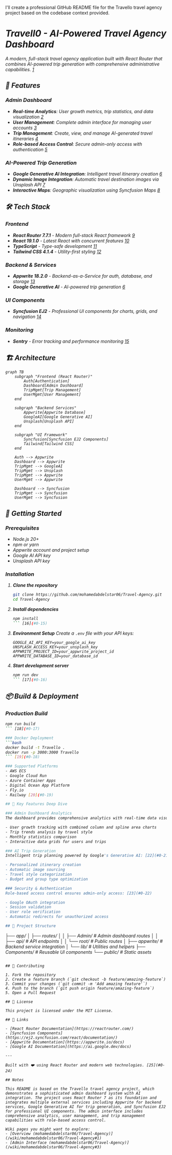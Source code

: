 I'll create a professional GitHub README file for the Travello travel agency project based on the codebase context provided.

<cite/>

# Travell0 - AI-Powered Travel Agency Dashboard

A modern, full-stack travel agency application built with React Router that combines AI-powered trip generation with comprehensive administrative capabilities. [1](#0-0) 

## 🚀 Features

### Admin Dashboard
- **Real-time Analytics**: User growth metrics, trip statistics, and data visualization [2](#0-1) 
- **User Management**: Complete admin interface for managing user accounts [3](#0-2) 
- **Trip Management**: Create, view, and manage AI-generated travel itineraries [4](#0-3) 
- **Role-based Access Control**: Secure admin-only access with authentication [5](#0-4) 

### AI-Powered Trip Generation
- **Google Generative AI Integration**: Intelligent travel itinerary creation [6](#0-5) 
- **Dynamic Image Integration**: Automatic travel destination images via Unsplash API [7](#0-6) 
- **Interactive Maps**: Geographic visualization using Syncfusion Maps [8](#0-7) 

## 🛠️ Tech Stack

### Frontend
- **React Router 7.7.1** - Modern full-stack React framework [9](#0-8) 
- **React 19.1.0** - Latest React with concurrent features [10](#0-9) 
- **TypeScript** - Type-safe development [11](#0-10) 
- **Tailwind CSS 4.1.4** - Utility-first styling [12](#0-11) 

### Backend & Services
- **Appwrite 18.2.0** - Backend-as-a-Service for auth, database, and storage [13](#0-12) 
- **Google Generative AI** - AI-powered trip generation [6](#0-5) 

### UI Components
- **Syncfusion EJ2** - Professional UI components for charts, grids, and navigation [14](#0-13) 

### Monitoring
- **Sentry** - Error tracking and performance monitoring [15](#0-14) 

## 🏗️ Architecture

```mermaid
graph TB
    subgraph "Frontend (React Router)"
        Auth[Authentication]
        Dashboard[Admin Dashboard]
        TripMgmt[Trip Management]
        UserMgmt[User Management]
    end
    
    subgraph "Backend Services"
        Appwrite[Appwrite Database]
        GoogleAI[Google Generative AI]
        Unsplash[Unsplash API]
    end
    
    subgraph "UI Framework"
        Syncfusion[Syncfusion EJ2 Components]
        Tailwind[Tailwind CSS]
    end
    
    Auth --> Appwrite
    Dashboard --> Appwrite
    TripMgmt --> GoogleAI
    TripMgmt --> Unsplash
    TripMgmt --> Appwrite
    UserMgmt --> Appwrite
    
    Dashboard --> Syncfusion
    TripMgmt --> Syncfusion
    UserMgmt --> Syncfusion
```

## 🚦 Getting Started

### Prerequisites
- Node.js 20+ 
- npm or yarn
- Appwrite account and project setup
- Google AI API key
- Unsplash API key

### Installation

1. **Clone the repository**
   ```bash
   git clone https://github.com/mohamedabdelstar06/Travel-Agency.git
   cd Travel-Agency
   ```

2. **Install dependencies**
   ```bash
   npm install
   ``` [16](#0-15) 

3. **Environment Setup**
   Create a `.env` file with your API keys:
   ```env
   GOOGLE_AI_API_KEY=your_google_ai_key
   UNSPLASH_ACCESS_KEY=your_unsplash_key
   APPWRITE_PROJECT_ID=your_appwrite_project_id
   APPWRITE_DATABASE_ID=your_database_id
   ```

4. **Start development server**
   ```bash
   npm run dev
   ``` [17](#0-16) 

## 📦 Build & Deployment

### Production Build
```bash
npm run build
``` [18](#0-17) 

### Docker Deployment
```bash
docker build -t Travello .
docker run -p 3000:3000 Travello
``` [19](#0-18) 

### Supported Platforms
- AWS ECS
- Google Cloud Run  
- Azure Container Apps
- Digital Ocean App Platform
- Fly.io
- Railway [20](#0-19) 

## 🎯 Key Features Deep Dive

### Admin Dashboard Analytics
The dashboard provides comprehensive analytics with real-time data visualization: [21](#0-20) 

- User growth tracking with combined column and spline area charts
- Trip trends analysis by travel style
- Monthly statistics comparison
- Interactive data grids for users and trips

### AI Trip Generation
Intelligent trip planning powered by Google's Generative AI: [22](#0-21) 

- Personalized itinerary creation
- Automatic image sourcing
- Travel style categorization
- Budget and group type optimization

### Security & Authentication
Role-based access control ensures admin-only access: [23](#0-22) 

- Google OAuth integration
- Session validation
- User role verification
- Automatic redirects for unauthorized access

## 📁 Project Structure

```
├── app/
│   ├── routes/
│   │   ├── Admin/           # Admin dashboard routes
│   │   ├── api/             # API endpoints
│   │   └── root/            # Public routes
│   ├── appwrite/            # Backend service integration
│   └── lib/                 # Utilities and helpers
├── Components/              # Reusable UI components
└── public/                  # Static assets
``` [24](#0-23) 

## 🤝 Contributing

1. Fork the repository
2. Create a feature branch (`git checkout -b feature/amazing-feature`)
3. Commit your changes (`git commit -m 'Add amazing feature'`)
4. Push to the branch (`git push origin feature/amazing-feature`)
5. Open a Pull Request

## 📄 License

This project is licensed under the MIT License.

## 🔗 Links

- [React Router Documentation](https://reactrouter.com/)
- [Syncfusion Components](https://ej2.syncfusion.com/react/documentation/)
- [Appwrite Documentation](https://appwrite.io/docs)
- [Google AI Documentation](https://ai.google.dev/docs)

---

Built with ❤️ using React Router and modern web technologies. [25](#0-24) 

## Notes

This README is based on the Travello travel agency project, which demonstrates a sophisticated admin dashboard system with AI integration. The project uses React Router 7 as its foundation and integrates multiple external services including Appwrite for backend services, Google Generative AI for trip generation, and Syncfusion EJ2 for professional UI components. The admin interface includes comprehensive analytics, user management, and trip management capabilities with role-based access control.

Wiki pages you might want to explore:
- [Overview (mohamedabdelstar06/Travel-Agency)](/wiki/mohamedabdelstar06/Travel-Agency#1)
- [Admin Interface (mohamedabdelstar06/Travel-Agency)](/wiki/mohamedabdelstar06/Travel-Agency#3)
